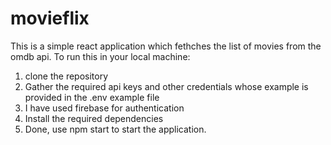 # movieflix

This is a simple react application which fethches the list of movies from the omdb api. 
To run this in your local machine:
1. clone the repository
2. Gather the required api keys and other credentials whose example is provided in the .env example file
3. I have used firebase for authentication
4. Install the required dependencies
5. Done, use npm start to start the application. 